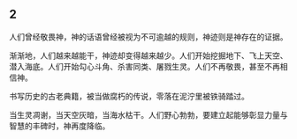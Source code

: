 ## 2

人们曾经敬畏神，神的话语曾经被视为不可逾越的规则，神迹则是神存在的证据。

渐渐地，人们越来越能干，神迹却变得越来越少。人们开始挖掘地下、飞上天空、潜入海底。人们开始勾心斗角、杀害同类、屠戮生灵。人们不再敬畏，甚至不再相信神。

书写历史的古老典籍，被当做腐朽的传说，零落在泥泞里被铁骑踏过。

当生灵凋谢，当天空灰暗，当海水枯干。人们野心勃勃，要建立起能够彰显力量与智慧的丰碑时，神再度降临。